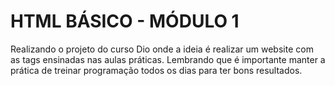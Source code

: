 
# HTML BÁSICO - MÓDULO 1

Realizando o projeto do curso Dio onde a ideia é realizar um website com as tags ensinadas nas aulas práticas. 
Lembrando que é importante manter a prática de treinar programação todos os dias para ter bons resultados.


 

